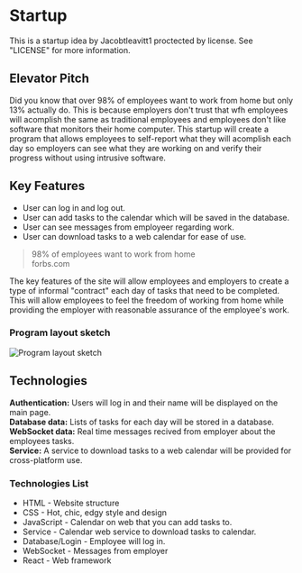 # Startup
This is a startup idea by Jacobtleavitt1 proctected by license. See "LICENSE" for more information.

## Elevator Pitch
Did you know that over 98% of employees want to work from home but only 13% actually do. This is because employers don't trust that wfh employees will acomplish the same as traditional employees and employees don't like software that monitors their home computer. This startup will create a program that allows employees to self-report what they will acomplish each day so employers can see what they are working on and verify their progress without using intrusive software.

## Key Features
- User can log in and log out.
- User can add tasks to the calendar which will be saved in the database.
- User can see messages from employeer regarding work.
- User can download tasks to a web calendar for ease of use.

> 98% of employees want to work from home  
> forbs.com

The key features of the site will allow employees and employers to create a type of informal "contract" each day of tasks that need to be completed. This will allow employees to feel the freedom of working from home while providing the employer with reasonable assurance of the employee's work.

### Program layout sketch
![Program layout sketch](https://github.com/Jacobtleavitt1/startup/assets/112529618/0faf5847-1cd4-42bb-8506-bcd1794f1bd9)

## Technologies
**Authentication:** Users will log in and their name will be displayed on the main page.  
**Database data:** Lists of tasks for each day will be stored in a database.  
**WebSocket data:** Real time messages recived from employer about the employees tasks.  
**Service:** A service to download tasks to a web calendar will be provided for cross-platform use.  

### Technologies List
- HTML - Website structure
- CSS - Hot, chic, edgy style and design
- JavaScript - Calendar on web that you can add tasks to.
- Service - Calendar web service to download tasks to calendar.
- Database/Login - Employee will log in.
- WebSocket - Messages from employer
- React - Web framework

